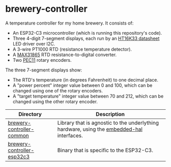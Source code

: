 # brewery-controller

A temperature controller for my home brewery. It consists of:
* An ESP32-C3 microcontroller (which is running this repository's code).
* Three 4-digit 7-segment displays, each run by an [HT16K33 datasheet](https://cdn-shop.adafruit.com/datasheets/ht16K33v110.pdf) LED driver over I2C.
* A 3-wire PT1000 RTD (resistance temperature detector).
* A [MAX31865](https://www.analog.com/media/en/technical-documentation/data-sheets/max31865.pdf) RTD resistance-to-digital converter.
* Two [PEC11](https://cdn-shop.adafruit.com/datasheets/pec11.pdf) rotary encoders.

The three 7-segment displays show:
* The RTD's temperature (in degrees Fahrenheit) to one decimal place.
* A "power percent" integer value between 0 and 100, which can be changed using one of the rotary encoders.
* A "target temperature" integer value between 70 and 212, which can be changed using the other rotary encoder.




| Directory | Description |
| --------- | ----------- |
| [brewery-controller-common](brewery-controller-common) | Library that is agnostic to the underlything hardware, using the [embedded-hal](https://github.com/rust-embedded/embedded-hal) interfaces. |
| [brewery-controller-esp32c3](brewery-controller-esp32c3) | Binary that is specific to the ESP32-C3. |
